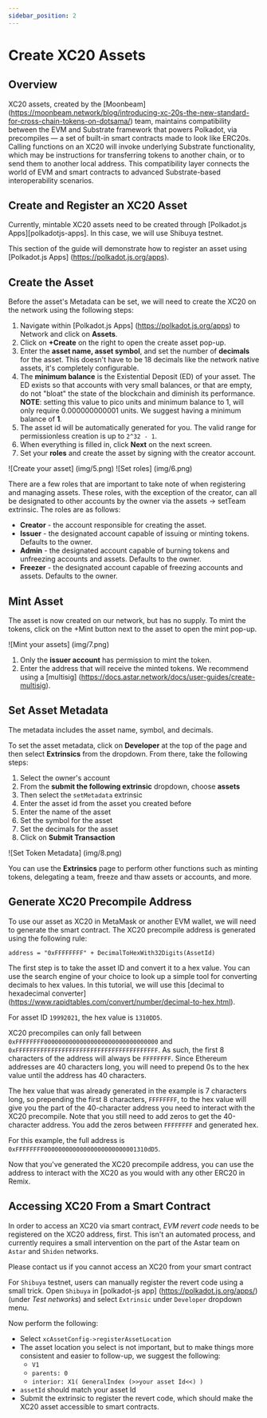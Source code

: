 ```yaml
---
sidebar_position: 2
---
```


# Create XC20 Assets

## Overview

XC20 assets, created by the [Moonbeam] (https://moonbeam.network/blog/introducing-xc-20s-the-new-standard-for-cross-chain-tokens-on-dotsama/) team, maintains compatibility between the EVM and Substrate framework that powers Polkadot, via precompiles — a set of built-in smart contracts made to look like ERC20s. Calling functions on an XC20 will invoke underlying Substrate functionality, which may be instructions for transferring tokens to another chain, or to send them to another local address. This compatibility layer connects the world of EVM and smart contracts to advanced Substrate-based interoperability scenarios.

## Create and Register an XC20 Asset

Currently, mintable XC20 assets need to be created through [Polkadot.js Apps][polkadotjs-apps]. In this case, we will use Shibuya testnet. 

This section of the guide will demonstrate how to register an asset using [Polkadot.js Apps] (https://polkadot.js.org/apps). 

## Create the Asset

Before the asset's Metadata can be set, we will need to create the XC20 on the network using the following steps:

1. Navigate within [Polkadot.js Apps] (https://polkadot.js.org/apps) to Network and click on **Assets**.
2. Click on **+Create** on the right to open the create asset pop-up.
3. Enter the **asset name, asset symbol**, and set the number of **decimals** for the asset. This doesn't have to be 18 decimals like the network native assets, it's completely configurable.
4. The **minimum balance** is the Existential Deposit (ED) of your asset. The ED exists so that accounts with very small balances, or that are empty, do not "bloat" the state of the blockchain and diminish its performance. **NOTE**: setting this value to pico units and minimum balance to 1, will only require 0.000000000001 units. We suggest having a minimum balance of **1**.
5. The asset id will be automatically generated for you. The valid range for permissionless creation is up to `2^32 - 1`.
6. When everything is filled in, click **Next** on the next screen.
7. Set your **roles** and create the asset by signing with the creator account.

![Create your asset] (img/5.png)
![Set roles] (img/6.png)

There are a few roles that are important to take note of when registering and managing assets. These roles, with the exception of the creator, can all be designated to other accounts by the owner via the assets -> setTeam extrinsic. The roles are as follows:

- **Creator** - the account responsible for creating the asset.
- **Issuer** - the designated account capable of issuing or minting tokens. Defaults to the owner.
- **Admin** - the designated account capable of burning tokens and unfreezing accounts and assets. Defaults to the owner.
- **Freezer** - the designated account capable of freezing accounts and assets. Defaults to the owner.

## Mint Asset

The asset is now created on our network, but has no supply. To mint the tokens, click on the +Mint button next to the asset to open the mint pop-up.

![Mint your assets] (img/7.png)

1. Only the **issuer account** has permission to mint the token.
2. Enter the address that will receive the minted tokens. We recommend using a [multisig] (https://docs.astar.network/docs/user-guides/create-multisig).

## Set Asset Metadata

The metadata includes the asset name, symbol, and decimals.

To set the asset metadata, click on **Developer** at the top of the page and then select **Extrinsics** from the dropdown. From there, take the following steps:

1. Select the owner's account
2. From the **submit the following extrinsic** dropdown, choose **assets**
3. Then select the `setMetadata` extrinsic
4. Enter the asset id from the asset you created before
5. Enter the name of the asset
6. Set the symbol for the asset
7. Set the decimals for the asset
8. Click on **Submit Transaction**

![Set Token Metadata] (img/8.png)

You can use the **Extrinsics** page to perform other functions such as minting tokens, delegating a team, freeze and thaw assets or accounts, and more.

## Generate XC20 Precompile Address

To use our asset as XC20 in MetaMask or another EVM wallet, we will need to generate the smart contract. The XC20 precompile address is generated using the following rule:

`address = "0xFFFFFFFF" + DecimalToHexWith32Digits(AssetId)`

The first step is to take the asset ID and convert it to a hex value. You can use the search engine of your choice to look up a simple tool for converting decimals to hex values. In this tutorial, we will use this [decimal to hexadecimal converter] (https://www.rapidtables.com/convert/number/decimal-to-hex.html).

For asset ID `19992021`, the hex value is `1310DD5`.

XC20 precompiles can only fall between  `0xFFFFFFFF00000000000000000000000000000000` and `0xFFFFFFFFFFFFFFFFFFFFFFFFFFFFFFFFFFFFFFFF`. As such, the first 8 characters of the address will always be `FFFFFFFF`. Since Ethereum addresses are 40 characters long, you will need to prepend 0s to the hex value until the address has 40 characters.

The hex value that was already generated in the example is 7 characters long, so prepending the first 8 characters, `FFFFFFFF`, to the hex value will give you the part of the 40-character address you need to interact with the XC20 precompile. Note that you still need to add zeros to get the 40-character address. You add the zeros between `FFFFFFFF` and generated hex.

For this example, the full address is `0xFFFFFFFF00000000000000000000000001310dD5`.

Now that you've generated the XC20 precompile address, you can use the address to interact with the XC20 as you would with any other ERC20 in Remix.

## Accessing XC20 From a Smart Contract

In order to access an XC20 via smart contract, _EVM revert code_ needs to be registered on the XC20 address, first.
This isn't an automated process, and currently requires a small intervention on the part of the Astar team on `Astar` and `Shiden` networks.

Please contact us if you cannot access an XC20 from your smart contract

For `Shibuya` testnet, users can manually register the revert code using a small trick. Open `Shibuya` in [polkadot-js app] (https://polkadot.js.org/apps/) (under *Test networks*) and select `Extrinsic` under `Developer` dropdown menu.

Now perform the following:
* Select `xcAssetConfig->registerAssetLocation`
* The asset location you select is not important, but to make things more consistent and easier to follow-up, we suggest the following:
  * `V1`
  * `parents: 0`
  * `interior: X1( GeneralIndex (>>your asset Id<<) )`
* `assetId` should match your asset Id
* Submit the extrinsic to register the revert code, which should make the XC20 asset accessible to smart contracts.
